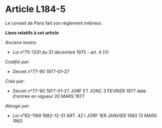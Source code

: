 # Article L184-5

Le conseil de Paris fait son règlement intérieur.

**Liens relatifs à cet article**

_Anciens textes_:

  - Loi n°75-1331 du 31 décembre 1975 - art. 4 (V)

_Codifié par_:

  - Décret n°77-90 1977-01-27

_Créé par_:

  - Décret n°77-90 1977-01-27 JORF ET JONC 3 FEVRIER 1977 date d'entrée en vigueur 20 MARS 1977

_Abrogé par_:

  - Loi n°82-1169 1982-12-31 ART. 42 I JORF 1ER JANVIER 1983 13 MARS 1983
